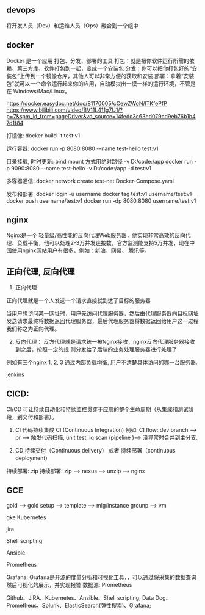 ## 
## devops
将开发人员（Dev）和运维人员（Ops）融合到一个组中


## docker
Docker 是一个应用 打包、分发、部署的工具
打包：就是把你软件运行所需的依赖、第三方库、软件打包到一起，变成一个安装包
分发：你可以把你打包好的“安装包”上传到一个镜像仓库，其他人可以非常方便的获取和安装
部署：拿着“安装包”就可以一个命令运行起来你的应用，自动模拟出一摸一样的运行环境，不管是在 Windows/Mac/Linux。

https://docker.easydoc.net/doc/81170005/cCewZWoN/lTKfePfP
https://www.bilibili.com/video/BV11L411g7U1/?p=7&spm_id_from=pageDriver&vd_source=14fedc3c63ed079cd9eb76b1b47d1f84


打镜像:
docker build -t test:v1

运行容器:
docker run -p 8080:8080 --name test-hello test:v1

目录挂载, 时时更新:
bind mount 方式用绝对路径 -v D:/code:/app
docker run -p 9090:8080 --name test-hello -v D:/code:/app -d test:v1

多容器通信:
docker network create test-net
Docker-Compose.yaml

发布和部署:
docker login -u username
docker tag test:v1 username/test:v1
docker push username/test:v1
docker run -dp 8080:8080 username/test:v1




## nginx
Nginx是一个 轻量级/高性能的反向代理Web服务器，他实现非常高效的反向代理、负载平衡，他可以处理2-3万并发连接数，官方监测能支持5万并发，现在中国使用nginx网站用户有很多，例如：新浪、网易、 腾讯等。



## 正向代理, 反向代理
1. 正向代理

正向代理就是一个人发送一个请求直接就到达了目标的服务器

当用户想访问某一网址时，用户先访问代理服务器，然后由代理服务器向目标网址发送请求最终将数据返回代理服务器，最后代理服务器将数据返回给用户这一过程我们称之为正向代理。

2. 反向代理：
反方代理就是请求统一被Nginx接收，nginx反向代理服务器接收到之后，按照一定的规 则分发给了后端的业务处理服务器进行处理了

例如有三个nginx 1, 2, 3
通过内部负载均衡, 用户不清楚具体访问的哪一台服务器.



jenkins


## CICD:
CI/CD 可让持续自动化和持续监控贯穿于应用的整个生命周期（从集成和测试阶段，到交付和部署）。

1. CI
代码持续集成 CI (Continuous Integration)
例如: 
CI flow: dev branch --> pr -->  触发代码扫描, unit test, iq scan (pipeline )--> 没异常时合并到主分支.


2. CD
持续交付（Continuous delivery） 或者 持续部署（continuous deployment） 

持续部署: zip 
持续部署: zip --> nexus --> unzip --> nginx


## GCE
gold --> gold setup --> template --> mig/instance grounp --> vm


gke
Kubernetes


jira

Shell scripting

Ansible

Prometheus


Grafana:
Grafana是开源的度量分析和可视化工具，，可以通过将采集的数据查询然后可视化的展示，并实现报警
数据源: Prometheus





Github、JiRA、Kubernetes、Ansible、Shell scripting;
Data Dog、Prometheus、Splunk、ElasticSearch(弹性搜索)、Grafana;

